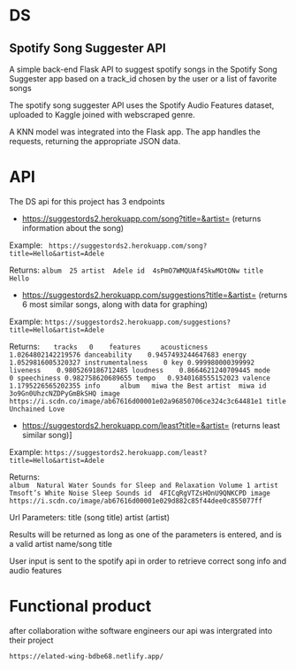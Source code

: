 # DS


## Spotify Song Suggester API

A simple back-end Flask API to suggest spotify songs in the Spotify Song Suggester app
based on a track_id chosen by the user or a list of favorite songs

The spotify song suggester API uses the Spotify Audio Features dataset, uploaded to Kaggle joined with webscraped genre.

A KNN model was integrated into the Flask app. 
The app handles the requests, returning the appropriate JSON data.


# API

The DS api for this project has 3 endpoints 

* <https://suggestords2.herokuapp.com/song?title=&artist=> (returns information about the song)


Example:
` https://suggestords2.herokuapp.com/song?title=Hello&artist=Adele`

Returns:
`album	25
artist	Adele
id	4sPmO7WMQUAf45kwMOtONw
title	Hello `


* <https://suggestords2.herokuapp.com/suggestions?title=&artist=> (returns 6 most similar songs, along with data for graphing)

Example:
`https://suggestords2.herokuapp.com/suggestions?title=Hello&artist=Adele `

Returns:
`	
tracks	
0	
features	
acousticness	1.0264802142219576
danceability	0.9457493244647683
energy	1.0529816005320327
instrumentalness	0
key	0.999980000399992
liveness	0.9805269186712485
loudness	0.8664621240709445
mode	0
speechiness	0.982758620689655
tempo	0.9340168555152023
valence	1.1795226565202355
info	
album	miwa the Best
artist	miwa
id	3o9Gn0UhzcNZDPyGmBkSHQ
image	https://i.scdn.co/image/ab67616d00001e02a96850706ce324c3c64481e1
title	Unchained Love `

* <https://suggestords2.herokuapp.com/least?title=&artist=> (returns least similar song)]

Example:
`https://suggestords2.herokuapp.com/least?title=Hello&artist=Adele`


Returns:	
`album	Natural Water Sounds for Sleep and Relaxation Volume 1
artist	Tmsoft’s White Noise Sleep Sounds
id	4FICqRgVTZsHOnU9QNKCPD
image	https://i.scdn.co/image/ab67616d00001e029d882c85f44dee0c855077ff `

Url Parameters: title (song title) artist (artist)

Results will be returned as long as one of the parameters is entered, and is a valid artist name/song title

User input is sent to the spotify api in order to retrieve correct song info and audio features


# Functional product

after collaboration withe software engineers our api was intergrated into their project 

`https://elated-wing-bdbe68.netlify.app/
`
